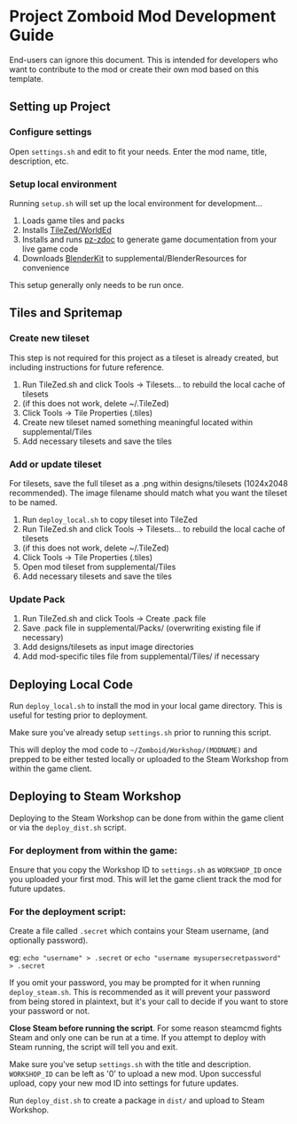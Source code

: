 # Project Zomboid Mod Development Guide

End-users can ignore this document. 
This is intended for developers who want to contribute to the mod
or create their own mod based on this template.

## Setting up Project

### Configure settings

Open `settings.sh` and edit to fit your needs.  Enter the mod name, title, description, etc.

### Setup local environment

Running `setup.sh` will set up the local environment for development...

1. Loads game tiles and packs
2. Installs [TileZed/WorldEd](https://theindiestone.com/forums/index.php?/topic/59675-latest-tilezed-worlded-and-tilesets-september-8-2022/)
3. Installs and runs [pz-zdoc](https://github.com/cocolabs/pz-zdoc) to generate game documentation from your live game code
4. Downloads [BlenderKit](https://github.com/BlenderKit/BlenderKit) to supplemental/BlenderResources for convenience

This setup generally only needs to be run once.


## Tiles and Spritemap

### Create new tileset

This step is not required for this project as a tileset is already created,
but including instructions for future reference.

1. Run TileZed.sh and click Tools -> Tilesets... to rebuild the local cache of tilesets
2. (if this does not work, delete ~/.TileZed)
3. Click Tools -> Tile Properties (.tiles)
4. Create new tileset named something meaningful located within supplemental/Tiles
5. Add necessary tilesets and save the tiles

### Add or update tileset

For tilesets, save the full tileset as a .png within designs/tilesets (1024x2048 recommended).
The image filename should match what you want the tileset to be named.

1. Run `deploy_local.sh` to copy tileset into TileZed
2. Run TileZed.sh and click Tools -> Tilesets... to rebuild the local cache of tilesets
3. (if this does not work, delete ~/.TileZed)
4. Click Tools -> Tile Properties (.tiles)
5. Open mod tileset from supplemental/Tiles
6. Add necessary tilesets and save the tiles

### Update Pack

1. Run TileZed.sh and click Tools -> Create .pack file
2. Save .pack file in supplemental/Packs/ (overwriting existing file if necessary)
3. Add designs/tilesets as input image directories
4. Add mod-specific tiles file from supplemental/Tiles/ if necessary


## Deploying Local Code

Run `deploy_local.sh` to install the mod in your local game directory.
This is useful for testing prior to deployment.

Make sure you've already setup `settings.sh` prior to running this script.

This will deploy the mod code to `~/Zomboid/Workshop/(MODNAME)` and prepped to be either tested locally
or uploaded to the Steam Workshop from within the game client.


## Deploying to Steam Workshop

Deploying to the Steam Workshop can be done from within the game client or via the `deploy_dist.sh` script.

### For deployment from within the game:

Ensure that you copy the Workshop ID to `settings.sh` as `WORKSHOP_ID` once you uploaded your first mod.
This will let the game client track the mod for future updates.

### For the deployment script:

Create a file called `.secret` which contains your Steam username, (and optionally password).

eg: `echo "username" > .secret` or `echo "username mysupersecretpassword" > .secret`

If you omit your password, you may be prompted for it when running `deploy_steam.sh`.
This is recommended as it will prevent your password from being stored in plaintext,
but it's your call to decide if you want to store your password or not.

**Close Steam before running the script**.  For some reason steamcmd fights Steam
and only one can be run at a time.  If you attempt to deploy with Steam running,
the script will tell you and exit.

Make sure you've setup `settings.sh` with the title and description.
`WORKSHOP_ID` can be left as '0' to upload a new mod.
Upon successful upload, copy your new mod ID into settings for future updates.

Run `deploy_dist.sh` to create a package in `dist/` and upload to Steam Workshop.
